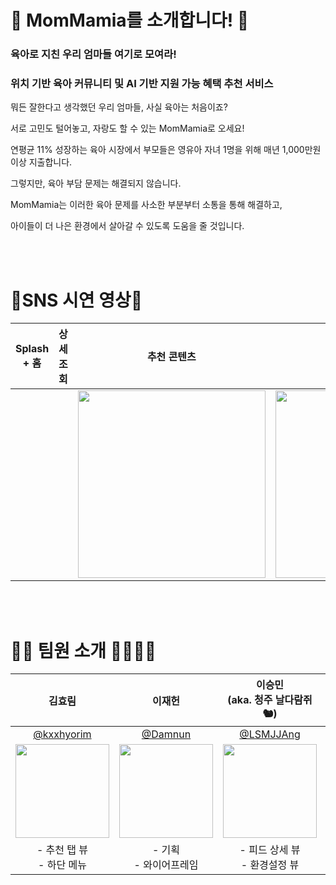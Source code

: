 

# 💙 MomMamia를 소개합니다! 💙 

### **육아로 지친 우리 엄마들 여기로 모여라!**



### **위치 기반 육아 커뮤니티 및 AI 기반 지원 가능 혜택 추천 서비스**



뭐든 잘한다고 생각했던 우리 엄마들, 사실 육아는 처음이죠? 

서로 고민도 털어놓고, 자랑도 할 수 있는 MomMamia로 오세요!



연평균 11% 성장하는 육아 시장에서 부모들은 영유아 자녀 1명을 위해 매년 1,000만원 이상 지출합니다.

그렇지만, 육아 부담 문제는 해결되지 않습니다.

MomMamia는 이러한 육아 문제를 사소한 부분부터 소통을 통해 해결하고, 

아이들이 더 나은 환경에서 살아갈 수 있도록 도움을 줄 것입니다.

<br/><br/>


# 📱SNS 시연 영상📱

| Splash + 홈 | 상세 조회 |                         추천 콘텐츠                          |                           환경설정                           |
| :---------: | :-------: | :----------------------------------------------------------: | :----------------------------------------------------------: |
|             |           | <img src="https://user-images.githubusercontent.com/59546818/234962124-9c035658-b6d2-435a-9b65-efa8873ad7f2.gif" width ="300"/> | <img src="https://user-images.githubusercontent.com/59546818/234963263-c8055ce9-555b-43f6-a2e7-0cbaf4907665.png" width="300"/> |





<br/><br/>

# 🙋‍♀️ 팀원 소개 👨‍👩‍👧‍👦

|                            김효림                            |                            이재헌                            |              이승민<br />(aka. 청주 날다람쥐🐿️)               |                            임해찬                            |                            제갈규                            |
| :----------------------------------------------------------: | :----------------------------------------------------------: | :----------------------------------------------------------: | :----------------------------------------------------------: | :----------------------------------------------------------: |
|          [@kxxhyorim](https://github.com/KxxHyoRim)          |             [@Damnun](https://github.com/Damnun)             |           [@LSMJJAng](https://github.com/LSMJJAng)           |          [@haechan29](https://github.com/haechan29)          |           [@GyuJeGal](https://github.com/GyujeGal)           |
| <img src="https://user-images.githubusercontent.com/59546818/234958376-3b7ac64d-1716-418d-a145-6371c9bff6d1.png" width = "150"> | <img src="https://user-images.githubusercontent.com/59546818/234958690-018e602a-95af-4ff7-ace6-e4147bd8af30.png" width = "150"> | <img src="https://user-images.githubusercontent.com/59546818/234959007-1d6dca3e-4fdb-4d5b-8505-79aba5c595ee.png" width = "150"> | <img src="https://user-images.githubusercontent.com/59546818/234958909-bff59ee2-7aa2-4fb2-afc7-b45cc82ea341.png" width = "150"> | <img src="https://user-images.githubusercontent.com/59546818/234958839-3e9afa20-c54d-4ee2-abcc-ccc9d510d04e.png" width = "150"> |
|                - 추천 탭 뷰<br />- 하단 메뉴                 |                  - 기획<br />- 와이어프레임                  |              - 피드 상세 뷰<br />- 환경설정 뷰               |                           - 홈 뷰                            |               - 자료 수집<br /> - 데이터 가공                |
